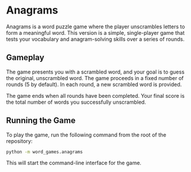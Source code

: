 # Anagrams

Anagrams is a word puzzle game where the player unscrambles letters to form a meaningful word. This version is a simple, single-player game that tests your vocabulary and anagram-solving skills over a series of rounds.

## Gameplay

The game presents you with a scrambled word, and your goal is to guess the original, unscrambled word. The game proceeds in a fixed number of rounds (5 by default). In each round, a new scrambled word is provided.

The game ends when all rounds have been completed. Your final score is the total number of words you successfully unscrambled.

## Running the Game

To play the game, run the following command from the root of the repository:

```bash
python -m word_games.anagrams
```

This will start the command-line interface for the game.